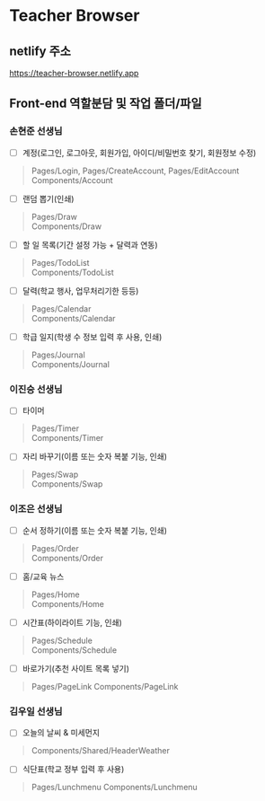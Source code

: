 # Teacher Browser

## netlify 주소
https://teacher-browser.netlify.app

## Front-end 역할분담 및 작업 폴더/파일

### 손현준 선생님
* [ ] 계정(로그인, 로그아웃, 회원가입, 아이디/비밀번호 찾기, 회원정보 수정)   
> Pages/Login, Pages/CreateAccount, Pages/EditAccount    
> Components/Account

* [ ] 랜덤 뽑기(인쇄)
> Pages/Draw   
> Components/Draw

* [ ] 할 일 목록(기간 설정 가능 + 달력과 연동)
> Pages/TodoList   
> Components/TodoList

* [ ] 달력(학교 행사, 업무처리기한 등등)
> Pages/Calendar   
> Components/Calendar

* [ ] 학급 일지(학생 수 정보 입력 후 사용, 인쇄)
> Pages/Journal    
> Components/Journal

### 이진승 선생님
* [ ] 타이머
> Pages/Timer   
> Components/Timer

* [ ] 자리 바꾸기(이름 또는 숫자 복붙 기능, 인쇄)
> Pages/Swap    
> Components/Swap

### 이조은 선생님
* [ ] 순서 정하기(이름 또는 숫자 복붙 기능, 인쇄)
> Pages/Order     
> Components/Order

* [ ] 홈/교육 뉴스
> Pages/Home    
> Components/Home

* [ ] 시간표(하이라이트 기능, 인쇄)
> Pages/Schedule    
> Components/Schedule

* [ ] 바로가기(추천 사이트 목록 넣기)
> Pages/PageLink
> Components/PageLink

### 김우일 선생님
* [ ] 오늘의 날씨 & 미세먼지
> Components/Shared/HeaderWeather

* [ ] 식단표(학교 정부 입력 후 사용)
> Pages/Lunchmenu
> Components/Lunchmenu